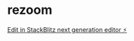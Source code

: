 # rezoom

[Edit in StackBlitz next generation editor ⚡️](https://stackblitz.com/~/github.com/lshmam/rezoom)